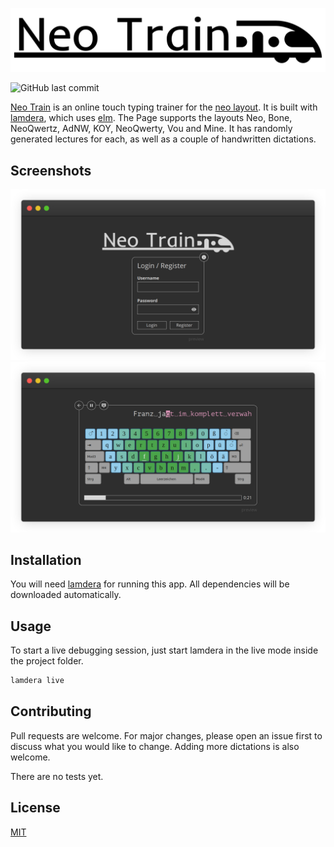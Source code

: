 <p align="center">
    <img src="./public/icon_with_text.svg" alt="Neo Train Logo"/>
</p>

<!-- ![Neo Train Logo](public/icon_with_text.svg) -->

![GitHub last commit](https://img.shields.io/github/last-commit/janekx21/NeoTrain?style=for-the-badge)

[Neo Train](https://neo-train.lamdera.app/) is an online touch typing trainer for the [neo layout](https://www.neo-layout.org/). It is built with [lamdera](https://lamdera.com/), which uses [elm](https://elm-lang.org/). The Page supports the layouts Neo, Bone, NeoQwertz, AdNW, KOY, NeoQwerty, Vou and Mine. It has randomly generated lectures for each, as well as a couple of handwritten dictations.

## Screenshots

![Screenshot of the Auth Page](img/auth_page.frame_generic_dark.png)
![Screenshot of the Typing Page](img/typing_page.frame_generic_dark.png)

## Installation

You will need [lamdera](https://lamdera.com/) for running this app.
All dependencies will be downloaded automatically.

## Usage

To start a live debugging session, just start lamdera in the live mode inside the project folder.

```bash
lamdera live
```

## Contributing

Pull requests are welcome. For major changes, please open an issue first to discuss what you would like to change. Adding more dictations is also welcome.

There are no tests yet.

## License

[MIT](https://choosealicense.com/licenses/mit/)
